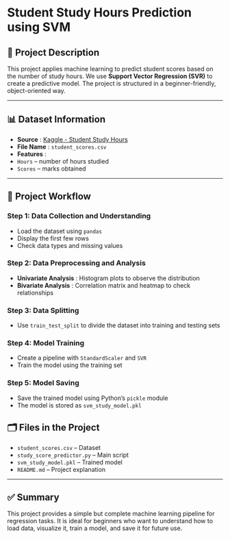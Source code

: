 # Student Study Hours Prediction using SVM

## 📄 Project Description

This project applies machine learning to predict student scores based on the number of study hours. We use **Support Vector Regression (SVR)** to create a predictive model. The project is structured in a beginner-friendly, object-oriented way.

---

## 📊 Dataset Information

* **Source** : [Kaggle - Student Study Hours](https://www.kaggle.com/datasets/himanshunakrani/student-study-hours)
* **File Name** : `student_scores.csv`
* **Features** :
* `Hours` – number of hours studied
* `Scores` – marks obtained

---

## 🧭 Project Workflow

### Step 1: Data Collection and Understanding

* Load the dataset using `pandas`
* Display the first few rows
* Check data types and missing values

### Step 2: Data Preprocessing and Analysis

* **Univariate Analysis** : Histogram plots to observe the distribution
* **Bivariate Analysis** : Correlation matrix and heatmap to check relationships

### Step 3: Data Splitting

* Use `train_test_split` to divide the dataset into training and testing sets

### Step 4: Model Training

* Create a pipeline with `StandardScaler` and `SVR`
* Train the model using the training set

### Step 5: Model Saving

* Save the trained model using Python’s `pickle` module
* The model is stored as `svm_study_model.pkl`

## 🗂️ Files in the Project

* `student_scores.csv` – Dataset
* `study_score_predictor.py` – Main script
* `svm_study_model.pkl` – Trained model
* `README.md` – Project explanation

---

## ✅ Summary

This project provides a simple but complete machine learning pipeline for regression tasks. It is ideal for beginners who want to understand how to load data, visualize it, train a model, and save it for future use.
